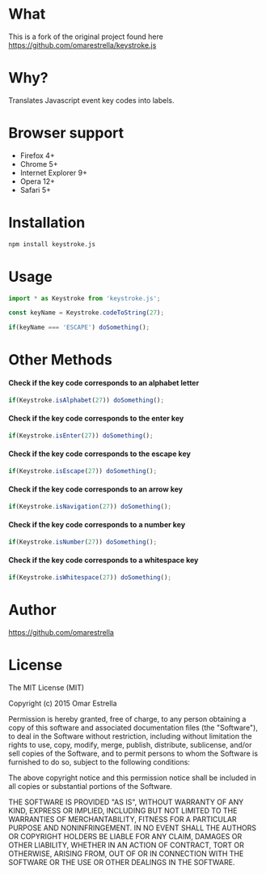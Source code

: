 # What

This is a fork of the original project found here https://github.com/omarestrella/keystroke.js <br>

# Why?

Translates Javascript event key codes into labels.

# Browser support

 - Firefox 4+
 - Chrome 5+
 - Internet Explorer 9+
 - Opera 12+
 - Safari 5+
 
# Installation

```bash
npm install keystroke.js
```

# Usage

```jsx harmony
import * as Keystroke from 'keystroke.js';

const keyName = Keystroke.codeToString(27);

if(keyName === 'ESCAPE') doSomething();
```

# Other Methods
#### Check if the key code corresponds to an alphabet letter

```jsx harmony
if(Keystroke.isAlphabet(27)) doSomething();

```

#### Check if the key code corresponds to the enter key

```jsx harmony
if(Keystroke.isEnter(27)) doSomething();

```

#### Check if the key code corresponds to the escape key

```jsx harmony
if(Keystroke.isEscape(27)) doSomething();

```

#### Check if the key code corresponds to an arrow key

```jsx harmony
if(Keystroke.isNavigation(27)) doSomething();

```

#### Check if the key code corresponds to a number key

```jsx harmony
if(Keystroke.isNumber(27)) doSomething();

```

#### Check if the key code corresponds to a whitespace key

```jsx harmony
if(Keystroke.isWhitespace(27)) doSomething();

```


# Author

https://github.com/omarestrella

# License

The MIT License (MIT)

Copyright (c) 2015 Omar Estrella

Permission is hereby granted, free of charge, to any person obtaining a copy
of this software and associated documentation files (the "Software"), to deal
in the Software without restriction, including without limitation the rights
to use, copy, modify, merge, publish, distribute, sublicense, and/or sell
copies of the Software, and to permit persons to whom the Software is
furnished to do so, subject to the following conditions:

The above copyright notice and this permission notice shall be included in
all copies or substantial portions of the Software.

THE SOFTWARE IS PROVIDED "AS IS", WITHOUT WARRANTY OF ANY KIND, EXPRESS OR
IMPLIED, INCLUDING BUT NOT LIMITED TO THE WARRANTIES OF MERCHANTABILITY,
FITNESS FOR A PARTICULAR PURPOSE AND NONINFRINGEMENT. IN NO EVENT SHALL THE
AUTHORS OR COPYRIGHT HOLDERS BE LIABLE FOR ANY CLAIM, DAMAGES OR OTHER
LIABILITY, WHETHER IN AN ACTION OF CONTRACT, TORT OR OTHERWISE, ARISING FROM,
OUT OF OR IN CONNECTION WITH THE SOFTWARE OR THE USE OR OTHER DEALINGS IN
THE SOFTWARE.
